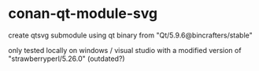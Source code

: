 # conan-qt-module-svg
create qtsvg submodule using qt binary from "Qt/5.9.6@bincrafters/stable" 

only tested locally on windows / visual studio with a modified version of   "strawberryperl/5.26.0" (outdated?)
